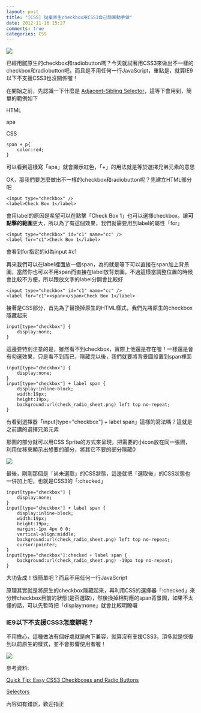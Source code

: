 ```yaml
---
layout: post
title: "[CSS] 拋棄原生checkbox用CSS3自己簡單動手做"
date: 2012-11-16 15:27
comments: true
categories: CSS
---
```


<img src="https://lh5.googleusercontent.com/-AstthsAdcVk/UKX5J1b1PpI/AAAAAAAAB7U/UxqFI-iYi0g/s166/a.jpg" />

已經用膩原生的checkbox和radiobutton嗎？今天就試著用CSS3來做出不一樣的checkbox和radiobutton吧，而且是不用任何一行JavaScript，重點是，就算IE9以下不支援CSS3也沒關係喔！

<!--more-->

在開始之前，先認識一下什麼是 <a href="http://meyerweb.com/eric/articles/webrev/200007a.html" target="_blank">Adjacent-Sibling Selector</a>，這等下會用到，簡單的範例如下

HTML
	<div>
		<span></span>
		<p>apa</p>
	</div>
	
CSS

	span + p{
		color:red;
	}
	
可以看到這樣寫「apa」就會顯示紅色，「+」的用法就是等於選擇兄弟元素的意思

OK，那我們要怎麼做出不一樣的checkbox和radiobutton呢？先建立HTML部分吧
	
	<input type="checkbox" />
	<label>Check Box 1</label>
	
會用label的原因是希望可以在點擊「Check Box 1」也可以選擇checkbox，讓**可點擊的範圍**更大，所以為了有這個效果，我們就需要用到label的屬性「for」

	<input type="checkbox" id="c1" name="cc" />
	<label for="c1">Check Box 1</label>
	
會看到for指定的id為input #c1

再來我們可以在label裡面放一個span，為的就是等下可以直接在span加上背景圖，當然你也可以不用span而直接在label放背景圖，不過這樣當調整位置的時候會比較不方便，所以跟放文字的label分開會比較好

	<input type="checkbox" id="c1" name="cc" />
	<label for="c1"><span></span>Check Box 1</label>

接著是CSS部分，首先為了替換掉原生的HTML樣式，我們先將原生的checkbox隱藏起來

	input[type="checkbox"] {
		display:none;
	}
	
這邊要特別注意的是，雖然看不到checkbox，實際上他還是存在喔！一樣還是會有勾選效果，只是看不到而已，隱藏完以後，我們就要將背景圖設置到span裡面

	input[type="checkbox"] {
		display:none;
	}
	input[type="checkbox"] + label span {
		display:inline-block;
		width:19px;
		height:19px;
		background:url(check_radio_sheet.png) left top no-repeat;
	}
	
有看到選擇器「input[type="checkbox"] + label span」這樣的寫法嗎？這就是之前講的選擇兄弟元素

那圖的部分就可以用CSS Sprite的方式來呈現，把需要的小icon放在同一張圖，利用位移來顯示出想要的部分，將其它不要的部分隱藏0

<img src="https://lh5.googleusercontent.com/-VSnKVuXA5k4/UKX5J-71RvI/AAAAAAAAB7Q/hDmvr5xxMjg/s76/check_radio_sheet.png" />
	
最後，剛剛那個是「尚未選取」的CSS狀態，這邊就把「選取後」的CSS狀態也一併加上吧，也就是CSS3的「:checked」

	input[type="checkbox"] {
		display:none;
	}
	input[type="checkbox"] + label span {
		display:inline-block;
		width:19px;
		height:19px;
		margin:-1px 4px 0 0;
		vertical-align:middle;
		background:url(check_radio_sheet.png) left top no-repeat;
		cursor:pointer;
	}
	input[type="checkbox"]:checked + label span {
		background:url(check_radio_sheet.png) -19px top no-repeat;
	}
	
大功告成！很簡單吧？而且不用任何一行JavaScript

原理其實就是將原生的checkbox隱藏起來，再利用CSS的選擇器「:checked」來分辨checkbox目前的狀態(是否選取)，然後換掉相對應的span背景圖，如果不太懂的話，可以先暫時把「display:none」就會比較明瞭囉

### IE9以下不支援CSS3怎麼辦呢？

不用擔心，這種做法有個好處就是向下兼容，就算沒有支援CSS3，頂多就是恢復到以前原生的樣式，並不會影響使用者喔！

<img src="https://lh4.googleusercontent.com/-Uyji0CjOhRU/UKX61r2rp9I/AAAAAAAAB7g/2rQS4EpXUBI/s171/VASV.jpg" />


參考資料:

<a href="http://webdesign.tutsplus.com/tutorials/htmlcss-tutorials/quick-tip-easy-css3-checkboxes-and-radio-buttons/" target="_blank">Quick Tip: Easy CSS3 Checkboxes and Radio Buttons</a>

<a href="http://www.w3.org/TR/CSS2/selector.html#adjacent-selectors" target="_blank">Selectors</a>

內容如有錯誤，歡迎指正
